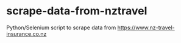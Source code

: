 # scrape-data-from-nztravel
Python/Selenium script to scrape data from https://www.nz-travel-insurance.co.nz
